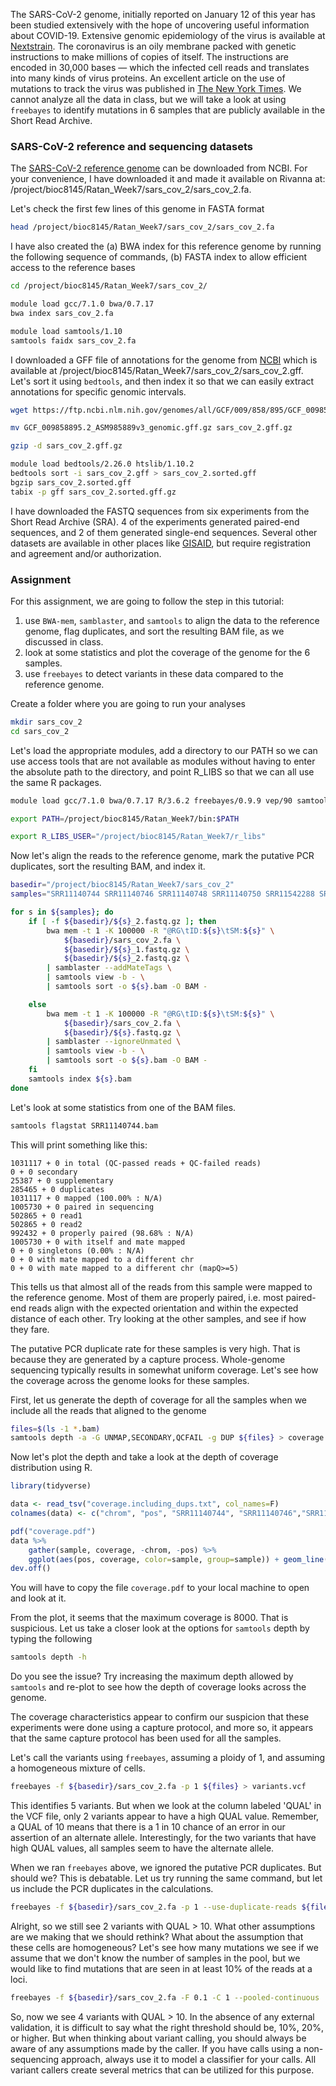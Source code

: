 The SARS-CoV-2 genome, initially reported on January 12 of this year has been studied extensively with the hope of uncovering useful information about COVID-19. Extensive genomic epidemiology of the virus is available at [Nextstrain](https://nextstrain.org/ncov/global).  The coronavirus is an oily membrane packed with genetic instructions to make millions of copies of itself. The instructions are encoded in 30,000 bases — which the infected cell reads and translates into many kinds of virus proteins. An excellent article on the use of mutations to track the virus was published in [The New York Times](https://www.nytimes.com/interactive/2020/04/30/science/coronavirus-mutations.html). We cannot analyze all the data in class, but we will take a look at using `freebayes` to identify mutations in 6 samples that are publicly available in the Short Read Archive.

### SARS-CoV-2 reference and sequencing datasets

The [SARS-CoV-2 reference genome](https://www.ncbi.nlm.nih.gov/nuccore/NC_045512) can be downloaded from NCBI. For your convenience, I have downloaded it and made it available on Rivanna at: /project/bioc8145/Ratan\_Week7/sars\_cov\_2/sars\_cov\_2.fa. 

Let's check the first few lines of this genome in FASTA format

```bash
head /project/bioc8145/Ratan_Week7/sars_cov_2/sars_cov_2.fa
```

I have also created the (a) BWA index for this reference genome by running the following sequence of commands, (b) FASTA index to allow efficient access to the reference bases

```bash
cd /project/bioc8145/Ratan_Week7/sars_cov_2/

module load gcc/7.1.0 bwa/0.7.17
bwa index sars_cov_2.fa

module load samtools/1.10
samtools faidx sars_cov_2.fa
```

I downloaded a GFF file of annotations for the genome from [NCBI](https://ftp.ncbi.nlm.nih.gov/genomes/all/GCF/009/858/895/GCF_009858895.2_ASM985889v3/GCF_009858895.2_ASM985889v3_genomic.gff.gz) which is available at /project/bioc8145/Ratan\_Week7/sars\_cov\_2/sars\_cov\_2.gff. Let's sort it using `bedtools`, and then index it so that we can easily extract annotations for specific genomic intervals.

```bash
wget https://ftp.ncbi.nlm.nih.gov/genomes/all/GCF/009/858/895/GCF_009858895.2_ASM985889v3/GCF_009858895.2_ASM985889v3_genomic.gff.gz 

mv GCF_009858895.2_ASM985889v3_genomic.gff.gz sars_cov_2.gff.gz

gzip -d sars_cov_2.gff.gz 

module load bedtools/2.26.0 htslib/1.10.2
bedtools sort -i sars_cov_2.gff > sars_cov_2.sorted.gff
bgzip sars_cov_2.sorted.gff
tabix -p gff sars_cov_2.sorted.gff.gz
```

I have downloaded the FASTQ sequences from six experiments from the Short Read Archive (SRA). 4 of the experiments generated paired-end sequences, and 2 of them generated single-end sequences. Several other datasets are available in other places like [GISAID](https://www.gisaid.org/), but require registration and agreement and/or authorization.


### Assignment

For this assignment, we are going to follow the step in this tutorial:

1. use `BWA-mem`, `samblaster`, and `samtools` to align the data to the reference genome, flag duplicates, and sort the resulting BAM file, as we discussed in class. 
2. look at some statistics and plot the coverage of the genome for the 6 samples. 
3. use `freebayes` to detect variants in these data compared to the reference genome.

Create a folder where you are going to run your analyses

```bash
mkdir sars_cov_2
cd sars_cov_2
```

Let's load the appropriate modules, add a directory to our PATH so we can use access tools that are not available as modules without having to enter the absolute path to the directory, and point R_LIBS so that we can all use the same R packages.

```bash
module load gcc/7.1.0 bwa/0.7.17 R/3.6.2 freebayes/0.9.9 vep/90 samtools/1.10 

export PATH=/project/bioc8145/Ratan_Week7/bin:$PATH

export R_LIBS_USER="/project/bioc8145/Ratan_Week7/r_libs"
```

Now let's align the reads to the reference genome, mark the putative PCR duplicates, sort the resulting BAM, and index it. 

```bash
basedir="/project/bioc8145/Ratan_Week7/sars_cov_2"
samples="SRR11140744 SRR11140746 SRR11140748 SRR11140750 SRR11542288 SRR11542289"

for s in ${samples}; do 
    if [ -f ${basedir}/${s}_2.fastq.gz ]; then
        bwa mem -t 1 -K 100000 -R "@RG\tID:${s}\tSM:${s}" \
            ${basedir}/sars_cov_2.fa \
            ${basedir}/${s}_1.fastq.gz \
            ${basedir}/${s}_2.fastq.gz \
        | samblaster --addMateTags \
        | samtools view -b - \
        | samtools sort -o ${s}.bam -O BAM -

    else
        bwa mem -t 1 -K 100000 -R "@RG\tID:${s}\tSM:${s}" \
            ${basedir}/sars_cov_2.fa \
            ${basedir}/${s}.fastq.gz \
        | samblaster --ignoreUnmated \
        | samtools view -b - \
        | samtools sort -o ${s}.bam -O BAM -
    fi
    samtools index ${s}.bam
done 
```

Let's look at some statistics from one of the BAM files.
```bash
samtools flagstat SRR11140744.bam
```

This will print something like this:
```text
1031117 + 0 in total (QC-passed reads + QC-failed reads)
0 + 0 secondary
25387 + 0 supplementary
285465 + 0 duplicates
1031117 + 0 mapped (100.00% : N/A)
1005730 + 0 paired in sequencing
502865 + 0 read1
502865 + 0 read2
992432 + 0 properly paired (98.68% : N/A)
1005730 + 0 with itself and mate mapped
0 + 0 singletons (0.00% : N/A)
0 + 0 with mate mapped to a different chr
0 + 0 with mate mapped to a different chr (mapQ>=5)
```

This tells us that almost all of the reads from this sample were mapped to the reference genome. Most of them are properly paired, i.e. most paired-end reads align with the expected orientation and within the expected distance of each other. Try looking at the other samples, and see if how they fare. 

The putative PCR duplicate rate for these samples is very high. That is because they are generated by a capture process. Whole-genome sequencing typically results in somewhat uniform coverage. Let's see how the coverage across the genome looks for these samples.

First, let us generate the depth of coverage for all the samples when we include all the reads that aligned to the genome

```bash
files=$(ls -1 *.bam)
samtools depth -a -G UNMAP,SECONDARY,QCFAIL -g DUP ${files} > coverage.including_dups.txt
```

Now let's plot the depth and take a look at the depth of coverage distribution using R.

```R
library(tidyverse)

data <- read_tsv("coverage.including_dups.txt", col_names=F) 
colnames(data) <- c("chrom", "pos", "SRR11140744", "SRR11140746","SRR11140748", "SRR11140750", "SRR11542288", "SRR11542289")

pdf("coverage.pdf")
data %>%
    gather(sample, coverage, -chrom, -pos) %>%
    ggplot(aes(pos, coverage, color=sample, group=sample)) + geom_line()
dev.off()
```

You will have to copy the file `coverage.pdf` to your local machine to open and look at it.

From the plot, it seems that the maximum coverage is 8000. That is suspicious. Let us take a closer look at the options for `samtools` depth by typing the following

```bash
samtools depth -h
```

Do you see the issue? Try increasing the maximum depth allowed by `samtools` and re-plot to see how the depth of coverage looks across the genome.

The coverage characteristics appear to confirm our suspicion that these experiments were done using a capture protocol, and more so, it appears that the same capture protocol has been used for all the samples. 

Let's call the variants using `freebayes`, assuming a ploidy of 1, and assuming a homogeneous mixture of cells. 

```bash
freebayes -f ${basedir}/sars_cov_2.fa -p 1 ${files} > variants.vcf
```

This identifies 5 variants. But when we look at the column labeled 'QUAL' in the VCF file, only 2 variants appear to have a high QUAL value. Remember, a QUAL of 10 means that there is a 1 in 10 chance of an error in our assertion of an alternate allele. Interestingly, for the two variants that have high QUAL values, all samples seem to have the alternate allele. 

When we ran `freebayes` above, we ignored the putative PCR duplicates. But should we? This is debatable. Let us try running the same command, but let us include the PCR duplicates in the calculations. 

```bash
freebayes -f ${basedir}/sars_cov_2.fa -p 1 --use-duplicate-reads ${files} > variants.withdups.vcf
```

Alright, so we still see 2 variants with QUAL > 10.  What other assumptions are we making that we should rethink? What about the assumption that these cells are homogeneous? Let's see how many mutations we see if we assume that we don't know the number of samples in the pool, but we would like to find mutations that are seen in at least 10% of the reads at a loci.

```bash
freebayes -f ${basedir}/sars_cov_2.fa -F 0.1 -C 1 --pooled-continuous  --use-duplicate-reads ${files} > variants.frequency.vcf
```

So, now we see 4 variants with QUAL > 10. In the absence of any external validation, it is difficult to say what the right threshold should be, 10%, 20%, or higher. But when thinking about variant calling, you should always be aware of any assumptions made by the caller. If you have calls using a non-sequencing approach, always use it to model a classifier for your calls. All variant callers create several metrics that can be utilized for this purpose. 